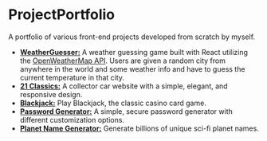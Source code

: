 # ProjectPortfolio

A portfolio of various front-end projects developed from scratch by myself.

- **[WeatherGuesser:](https://master--keen-torte-d6dd9d.netlify.app/)** A weather guessing game built with React utilizing the [OpenWeatherMap API](https://openweathermap.org/). Users are given a random city from anywhere in the world and some weather info and have to guess the current temperature in that city.
- **[21 Classics:](https://21classics.com/)** A collector car website with a simple, elegant, and responsive design.
- **[Blackjack:](https://l1fe0nmars.github.io/blackjack/)** Play Blackjack, the classic casino card game.
- **[Password Generator:](https://l1fe0nmars.github.io/password-generator/)** A simple, secure password generator with different customization options.
- **[Planet Name Generator:](https://l1fe0nmars.github.io/planet-name-generator/)** Generate billions of unique sci-fi planet names.
